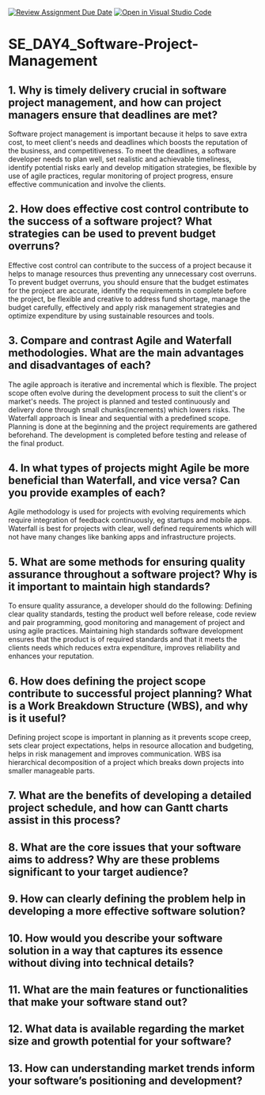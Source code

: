 [![Review Assignment Due Date](https://classroom.github.com/assets/deadline-readme-button-22041afd0340ce965d47ae6ef1cefeee28c7c493a6346c4f15d667ab976d596c.svg)](https://classroom.github.com/a/9pw6JKcu)
[![Open in Visual Studio Code](https://classroom.github.com/assets/open-in-vscode-2e0aaae1b6195c2367325f4f02e2d04e9abb55f0b24a779b69b11b9e10269abc.svg)](https://classroom.github.com/online_ide?assignment_repo_id=18417879&assignment_repo_type=AssignmentRepo)
# SE_DAY4_Software-Project-Management
## 1. Why is timely delivery crucial in software project management, and how can project managers ensure that deadlines are met?
Software project management is important because it helps to save extra cost, to meet client's needs and deadlines which boosts the reputation of the business, and competitiveness. To meet the deadlines, a software developer needs to plan well, set realistic and achievable timeliness, identify potential risks early and develop mitigation strategies, be flexible by use of agile practices, regular monitoring of project progress, ensure effective communication and involve the clients.
## 2. How does effective cost control contribute to the success of a software project? What strategies can be used to prevent budget overruns?
Effective cost control can contribute to the success of a project because it helps to manage resources thus preventing any unnecessary cost overruns. To prevent budget overruns, you should ensure that the budget estimates for the project are accurate, identify the requirements in complete before the project, be flexible and creative to address fund shortage, manage the budget carefully, effectively and apply risk management strategies and optimize expenditure by using sustainable resources and tools.
## 3. Compare and contrast Agile and Waterfall methodologies. What are the main advantages and disadvantages of each?
The agile approach is iterative and incremental which is flexible. The project scope often evolve during the development process to suit the client's or market's needs. The project is planned and tested continuously and delivery done through small chunks(increments) which lowers risks.
The Waterfall approach is linear and sequential with a predefined scope. Planning is done at the beginning and the project requirements are gathered beforehand. The development is completed before testing and release of the final product.
## 4. In what types of projects might Agile be more beneficial than Waterfall, and vice versa? Can you provide examples of each?
Agile methodology is used for projects with evolving requirements which require integration of feedback continuously, eg startups and mobile apps. Waterfall is best for projects with clear, well defined requirements which will not have many changes like banking apps and infrastructure projects.
## 5. What are some methods for ensuring quality assurance throughout a software project? Why is it important to maintain high standards?
To ensure quality assurance, a developer should do the following: Defining clear quality standards, testing the product well before release, code review and pair programming, good monitoring and management of project and using agile practices. Maintaining high standards software development ensures that the product is of required standards and that it meets the clients needs which reduces extra expenditure, improves reliability and enhances your reputation.
## 6. How does defining the project scope contribute to successful project planning? What is a Work Breakdown Structure (WBS), and why is it useful?
Defining project scope is important in planning as it prevents scope creep, sets clear project expectations, helps in resource allocation and budgeting, helps in risk management and improves communication. WBS isa hierarchical decomposition of a project which breaks down projects into smaller manageable parts. 
## 7. What are the benefits of developing a detailed project schedule, and how can Gantt charts assist in this process?

## 8. What are the core issues that your software aims to address? Why are these problems significant to your target audience?

## 9. How can clearly defining the problem help in developing a more effective software solution?

## 10. How would you describe your software solution in a way that captures its essence without diving into technical details?

## 11. What are the main features or functionalities that make your software stand out?

## 12. What data is available regarding the market size and growth potential for your software?

## 13. How can understanding market trends inform your software’s positioning and development?
